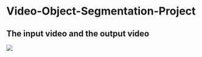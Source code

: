 # Video-Object-Segmentation-Project
## The input video and the output video
![](https://github.com/NoamHornung/Video-Object-Segmentation-Project/blob/main/comparing_video.gif)
